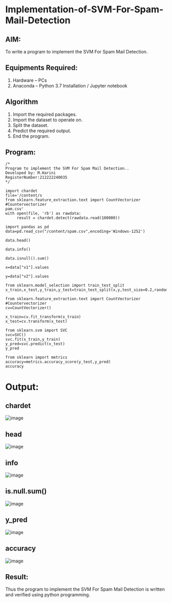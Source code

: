 # Implementation-of-SVM-For-Spam-Mail-Detection

## AIM:
To write a program to implement the SVM For Spam Mail Detection.

## Equipments Required:
1. Hardware – PCs
2. Anaconda – Python 3.7 Installation / Jupyter notebook

## Algorithm
1. Import the required packages.
2. Import the dataset to operate on.
3. Split the dataset.
4. Predict the required output.
5. End the program.

## Program:
```
/*
Program to implement the SVM For Spam Mail Detection..
Developed by: M.Harini
RegisterNumber:212222240035  
*/

import chardet
file='/content/s
from sklearn.feature_extraction.text import CountVectorizer #Countervectorizer
pam.csv'
with open(file, 'rb') as rawdata:
     result = chardet.detect(rawdata.read(100000))
     
import pandas as pd
data=pd.read_csv("/content/spam.csv",encoding='Windows-1252')

data.head()

data.info()

data.isnull().sum()

x=data["v1"].values

y=data["v2"].values

from sklearn.model_selection import train_test_split
x_train,x_test,y_train,y_test=train_test_split(x,y,test_size=0.2,random_state=0)

from sklearn.feature_extraction.text import CountVectorizer #Countervectorizer
cv=CountVectorizer()

x_train=cv.fit_transform(x_train)
x_test=cv.transform(x_test)

from sklearn.svm import SVC
svc=SVC()
svc.fit(x_train,y_train)
y_pred=svc.predict(x_test)
y_pred

from sklearn import metrics
accuracy=metrics.accuracy_score(y_test,y_pred)
accuracy

```
# Output:

## chardet

![image](https://github.com/Harinimuthu17/Implementation-of-SVM-For-Spam-Mail-Detection/assets/130278614/8a81a671-9bab-473a-a37a-88eaf22edfa5)

## head

![image](https://github.com/Harinimuthu17/Implementation-of-SVM-For-Spam-Mail-Detection/assets/130278614/b059b69c-7e7c-4e2e-9108-fa92ee3abca2)

## info

![image](https://github.com/Harinimuthu17/Implementation-of-SVM-For-Spam-Mail-Detection/assets/130278614/642150d2-20fd-422c-b36c-5f8ef7b1a23d)

## is.null.sum()

![image](https://github.com/Harinimuthu17/Implementation-of-SVM-For-Spam-Mail-Detection/assets/130278614/c5db9bef-4798-4be6-a2ad-d7dfa9a31530)

## y_pred

![image](https://github.com/Harinimuthu17/Implementation-of-SVM-For-Spam-Mail-Detection/assets/130278614/4367605a-6e7e-4be7-8e7e-e80ec7e03239)

## accuracy

![image](https://github.com/Harinimuthu17/Implementation-of-SVM-For-Spam-Mail-Detection/assets/130278614/b8af5622-c0a5-4aac-ac9a-d820135660b6)




## Result:
Thus the program to implement the SVM For Spam Mail Detection is written and verified using python programming.

